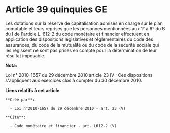 # Article 39 quinquies GE

Les dotations sur la réserve de capitalisation admises en charge sur le plan comptable et leurs reprises que les personnes
mentionnées aux 1° à 6° du B du I de l'article L. 612-2 du code monétaire et financier effectuent en application des
dispositions législatives et réglementaires du code des assurances, du code de la mutualité ou du code de la sécurité sociale
qui les régissent ne sont pas prises en compte pour la détermination de leur résultat imposable.

**Nota:**

Loi n° 2010-1657 du 29 décembre 2010 article 23 IV : Ces dispositions s'appliquent aux exercices clos à compter du 30
décembre 2010.

**Liens relatifs à cet article**

	**Créé par**:

	  - Loi n°2010-1657 du 29 décembre 2010 - art. 23 (V)

	**Cite**:

	  - Code monétaire et financier - art. L612-2 (V)
